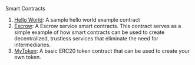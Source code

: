 Smart Contracts

1. [Hello World](https://github.com/rishisha19/blockchain_tech/blob/master/smart_contracts/HelloWorld.sol): A sample hello world example contract
2. [Escrow](https://github.com/rishisha19/blockchain_tech/blob/master/smart_contracts/escrow.sol): A Escrow service smart contracts. This contract serves as a simple example of how smart contracts can be used to create decentralized, trustless services that eliminate the need for intermediaries.
3. [MyToken](https://github.com/rishisha19/blockchain_tech/blob/master/smart_contracts/MyToken.sol): A basic ERC20 token contract that can be used to create your own token.